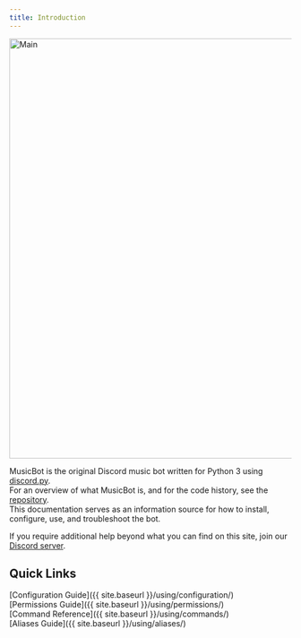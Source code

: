```yaml
---
title: Introduction
---
```


<img class="doc-img" src="https://i.imgur.com/FWcHtcS.png" alt="Main" style="width: 750px;"/>

MusicBot is the original Discord music bot written for Python 3 using [discord.py](https://github.com/Rapptz/discord.py).  
For an overview of what MusicBot is, and for the code history, see the [repository](https://github.com/Just-Some-Bots/MusicBot).  
This documentation serves as an information source for how to install, configure, use, and troubleshoot the bot.

If you require additional help beyond what you can find on this site, join our [Discord server](https://discord.gg/bots).  

## Quick Links

[Configuration Guide]({{ site.baseurl }}/using/configuration/)  
[Permissions Guide]({{ site.baseurl }}/using/permissions/)  
[Command Reference]({{ site.baseurl }}/using/commands/)  
[Aliases Guide]({{ site.baseurl }}/using/aliases/)  

